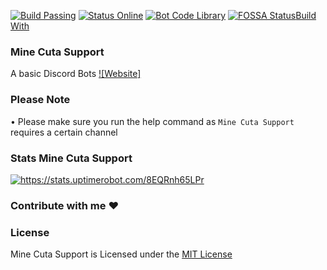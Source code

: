 [![Build Passing](https://img.shields.io/badge/build-Passing%20-green.svg?style=flat)](https://github.com/GrimDesignsFiveM/NinjaBot2.0/) [![Status Online](https://img.shields.io/badge/status-Online%20-brightgreen.svg?style=flat)](https://github.com/MineCuta1107/Mine-Cuta-Support/) [![Bot Code Library](https://img.shields.io/badge/code-discord.js-yellowgreen.svg)](https://discord.js.org/#/) [![FOSSA Status](https://app.fossa.io/api/projects/git%2Bgithub.com%2FGrimDesignsFiveM%2FNinjaBot2.0.svg?type=shield)](https://app.fossa.io/projects/git%2Bgithub.com%2FGrimDesignsFiveM%2FNinjaBot2.0?ref=badge_shield)[Build With](https://forthebadge.com/images/badges/built-with-love.svg)


### Mine Cuta Support 
A basic Discord Bots 
[![Website]](https://minecutasupport.glitch.me/)

### Please Note
•  Please make sure you run the help command as `Mine Cuta Support` requires a certain channel

### Stats Mine Cuta Support
<a href="https://stats.uptimerobot.com/8EQRnh65LPr">
  <img src="https://cdn.discordapp.com/attachments/575253529510543380/654548194440511498/unknown.png" alt="https://stats.uptimerobot.com/8EQRnh65LPr">
</a>

### Contribute with me ❤

### License
Mine Cuta Support is Licensed under the [MIT License](https://github.com/MineCuta1107/Mine-Cuta-Support/blob/master/LICENSE)
